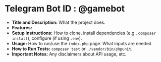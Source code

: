 # Telegram Bot ID : @gamebot
* **Title and Description:** What the project does.
* **Features:**
* **Setup Instructions:** How to clone, install dependencies (e.g., `composer install`), configure (if using `.env`).
* **Usage:** How to run/use the `index.php` page. What inputs are needed.
* **How to Run Tests:** `composer test` or `./vendor/bin/phpunit`.
* **Important Notes:** Any disclaimers about API usage, etc.